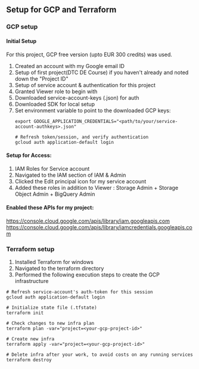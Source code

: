 ## Setup for GCP and Terraform


### GCP setup

#### Initial Setup
For this project, GCP free version (upto EUR 300 credits) was used.

1. Created an account with my Google email ID
2. Setup of first project(DTC DE Course) if you haven't already and noted down the "Project ID"
3. Setup of service account & authentication for this project
4. Granted Viewer role to begin with
5. Downloaded service-account-keys (.json) for auth
6. Downloaded SDK for local setup
7. Set environment variable to point to the downloaded GCP keys:
   ```shell
   export GOOGLE_APPLICATION_CREDENTIALS="<path/to/your/service-account-authkeys>.json"
   
   # Refresh token/session, and verify authentication
   gcloud auth application-default login
   ```

#### Setup for Access:

1. IAM Roles for Service account
2. Navigated to the IAM section of IAM & Admin
3. Clicked the Edit principal icon for my service account
4. Added these roles in addition to Viewer : Storage Admin + Storage Object Admin + BigQuery Admin


#### Enabled these APIs for my project:

https://console.cloud.google.com/apis/library/iam.googleapis.com
https://console.cloud.google.com/apis/library/iamcredentials.googleapis.com


### Terraform setup

1. Installed Terraform for windows
2. Navigated to the terraform directory
3. Performed the following execution steps to create the GCP infrastructure
  ```shell
# Refresh service-account's auth-token for this session
gcloud auth application-default login

# Initialize state file (.tfstate)
terraform init

# Check changes to new infra plan
terraform plan -var="project=<your-gcp-project-id>"
```

```shell
# Create new infra
terraform apply -var="project=<your-gcp-project-id>"
```

```shell
# Delete infra after your work, to avoid costs on any running services
terraform destroy
```







   
